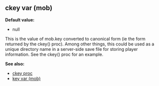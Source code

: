 ## ckey var (mob)

**Default value:**
+   null


This is the value of mob.key converted to canonical form (ie
the form returned by the ckey() proc). Among other things, this could be
used as a unique directory name in a server-side save file for storing
player information. See the ckey() proc for an example.

**See also:**
+   [ckey proc](/ref/proc/ckey.md) 
+   [key var (mob)](/ref/mob/var/key.md) <!-- -->